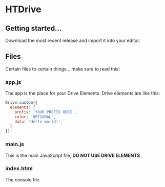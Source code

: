 # HTDrive

## Getting started...
Download the most recent release and import it into your editor.

## Files
Certain files to certain things... make sure to read this!

### app.js
The app is the place for your Drive Elements.
Drive elements are like this:
```js
Drive.custom({
  elements: {
    prefix: 'YOUR PREFIX HERE',
    color: 'OPTIONAL',
    data: 'Hello world!',
  }
});
```

### main.js
This is the main JavaScript file, **DO NOT USE DRIVE ELEMENTS**

### index.html
The console file.
